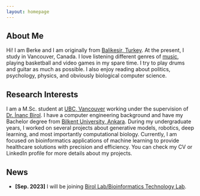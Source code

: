 ```yaml
---
layout: homepage
---
```


## About Me
Hi! I am Berke and I am originally from [Balikesir, Turkey](https://www.google.com/maps/place/Balıkesir/@39.6478014,27.8197125,12z/data=!3m1!4b1!4m6!3m5!1s0x14b7003b8bbb36d7:0xea6e0949f8f4ea6a!8m2!3d39.6532976!4d27.8903423!16zL20vMDdjM18y?entry=ttu). At the present, I study in Vancouver, Canada. I love listening different genres of [music](https://open.spotify.com/user/11135641971?si=613add3fb1a64277), playing basketball and video games in my spare time. I try to play drums and guitar as much as possible. I also enjoy reading about politics, psychology, physics, and obviously biological computer science.

## Research Interests
I am a M.Sc. student at [UBC, Vancouver](https://www.bioinformatics.ubc.ca) working under the supervision of [Dr. İnanç Birol](https://www.bcgsc.ca/people/inanc-birol). I have a computer engineering background and have my Bachelor degree from [Bilkent University, Ankara](https://w3.cs.bilkent.edu.tr). During my undergraduate years, I worked on several projects about generative models, robotics, deep learning, and most importantly computational biology. Currently, I am focused on bioinformatics applications of machine learning to provide healthcare solutions with precision and efficiency. 
You can check my CV or LinkedIn profile for more details about my projects.

## News
- **[Sep. 2023]** I will be joining [Birol Lab/Bioinformatics Technology Lab](http://www.birollab.ca).


